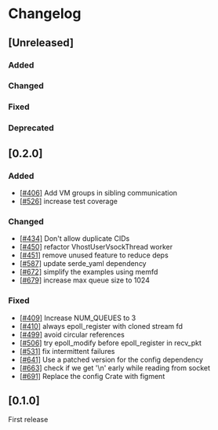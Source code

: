 # Changelog
## [Unreleased]

### Added

### Changed

### Fixed

### Deprecated

## [0.2.0]

### Added
- [[#406]](https://github.com/rust-vmm/vhost-device/pull/406) Add VM groups in sibling communication
- [[#526]](https://github.com/rust-vmm/vhost-device/pull/526) increase test coverage

### Changed
- [[#434]](https://github.com/rust-vmm/vhost-device/pull/434) Don't allow duplicate CIDs
- [[#450]](https://github.com/rust-vmm/vhost-device/pull/450) refactor VhostUserVsockThread worker
- [[#451]](https://github.com/rust-vmm/vhost-device/pull/451) remove unused feature to reduce deps
- [[#587]](https://github.com/rust-vmm/vhost-device/pull/587) update serde_yaml dependency
- [[#672]](https://github.com/rust-vmm/vhost-device/pull/672) simplify the examples using memfd
- [[#679]](https://github.com/rust-vmm/vhost-device/pull/679) increase max queue size to 1024

### Fixed
- [[#409]](https://github.com/rust-vmm/vhost-device/pull/409) Increase NUM_QUEUES to 3
- [[#410]](https://github.com/rust-vmm/vhost-device/pull/410) always epoll_register with cloned stream fd
- [[#499]](https://github.com/rust-vmm/vhost-device/pull/499) avoid circular references
- [[#506]](https://github.com/rust-vmm/vhost-device/pull/506) try epoll_modify before epoll_register in recv_pkt
- [[#531]](https://github.com/rust-vmm/vhost-device/pull/531) fix intermittent failures
- [[#641]](https://github.com/rust-vmm/vhost-device/pull/641) Use a patched version for the config dependency
- [[#663]](https://github.com/rust-vmm/vhost-device/pull/663) check if we get '\n' early while reading from socket
- [[#691]](https://github.com/rust-vmm/vhost-device/pull/691) Replace the config Crate with figment

## [0.1.0]

First release

